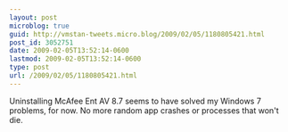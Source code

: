 ```yaml
---
layout: post
microblog: true
guid: http://vmstan-tweets.micro.blog/2009/02/05/1180805421.html
post_id: 3052751
date: 2009-02-05T13:52:14-0600
lastmod: 2009-02-05T13:52:14-0600
type: post
url: /2009/02/05/1180805421.html
---
```

Uninstalling McAfee Ent AV 8.7 seems to have solved my Windows 7 problems, for now. No more random app crashes or processes that won't die.
